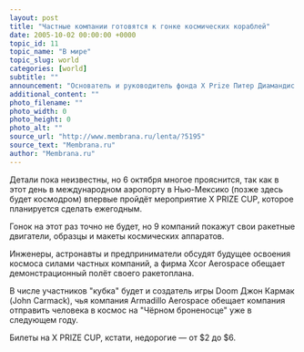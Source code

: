 ```yaml
---
layout: post
title: "Частные компании готовятся к гонке космических кораблей"
date: 2005-10-02 00:00:00 +0000
topic_id: 11
topic_name: "В мире"
topic_slug: world
categories: [world]
subtitle: ""
announcement: "Основатель и руководитель фонда X Prize Питер Диамандис (Peter Diamandis), год назад вручивший $10-миллионный приз создателям корабля SpaceShipOne, планирует в понедельник на пресс-конференции в Нью-Йорке представить свою новую затею — гонки частных космических аппаратов."
additional_content: ""
photo_filename: ""
photo_width: 0
photo_height: 0
photo_alt: ""
source_url: "http://www.membrana.ru/lenta/?5195"
source_text: "Membrana.ru"
author: "Membrana.ru"
---
```

Детали пока неизвестны, но 6 октября многое прояснится, так как в этот день в международном аэропорту в Нью-Мексико (позже здесь будет космодром) впервые пройдёт мероприятие X PRIZE CUP, которое планируется сделать ежегодным.

Гонок на этот раз точно не будет, но 9 компаний покажут свои ракетные двигатели, образцы и макеты космических аппаратов.

Инженеры, астронавты и предприниматели обсудят будущее освоения космоса силами частных компаний, а фирма Xcor Aerospace обещает демонстрационный полёт своего ракетоплана.

В числе участников "кубка" будет и создатель игры Doom Джон Кармак (John Carmack), чья компания Armadillo Aerospace обещает компания отправить человека в космос на "Чёрном броненосце" уже в следующем году.

Билеты на X PRIZE CUP, кстати, недорогие — от $2 до $6.
